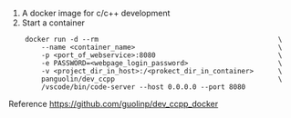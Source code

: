 1. A docker image for c/c++ development
2. Start a container
```
    docker run -d --rm                                            \
        --name <container_name>                                   \
        -p <port_of_webservice>:8080                              \
        -e PASSWORD=<webpage_login_password>                      \
        -v <project_dir_in_host>:/<prokect_dir_in_container>      \
        panguolin/dev_ccpp                                        \
        /vscode/bin/code-server --host 0.0.0.0 --port 8080
```
Reference https://github.com/guolinp/dev_ccpp_docker
